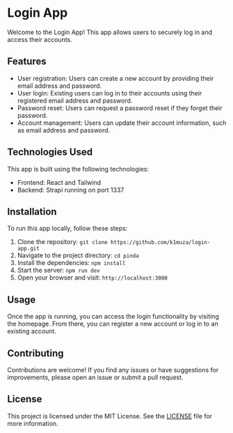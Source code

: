 # Login App

Welcome to the Login App! This app allows users to securely log in and access their accounts.

## Features

- User registration: Users can create a new account by providing their email address and password.
- User login: Existing users can log in to their accounts using their registered email address and password.
- Password reset: Users can request a password reset if they forget their password.
- Account management: Users can update their account information, such as email address and password.

## Technologies Used

This app is built using the following technologies:

- Frontend: React and Tailwind
- Backend: Strapi running on port 1337

## Installation

To run this app locally, follow these steps:

1. Clone the repository: `git clone https://github.com/k1muza/login-app.git`
2. Navigate to the project directory: `cd pinda`
3. Install the dependencies: `npm install`
4. Start the server: `npm run dev`
5. Open your browser and visit: `http://localhost:3000`

## Usage

Once the app is running, you can access the login functionality by visiting the homepage. From there, you can register a new account or log in to an existing account.

## Contributing

Contributions are welcome! If you find any issues or have suggestions for improvements, please open an issue or submit a pull request.

## License

This project is licensed under the MIT License. See the [LICENSE](LICENSE) file for more information.

